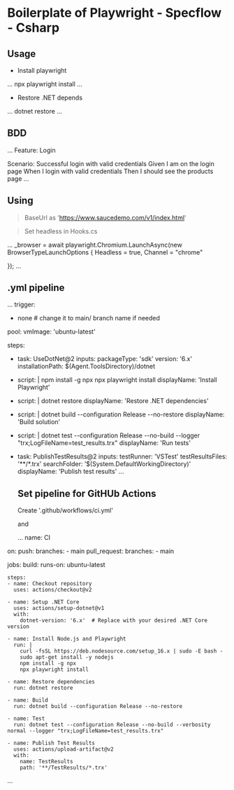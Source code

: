 # Boilerplate of Playwright - Specflow - Csharp

## Usage 

- Install playwright

...
npx playwright install 
...

-  Restore .NET depends

...
dotnet restore
...


## BDD

...
Feature: Login

  Scenario: Successful login with valid credentials
    Given I am on the login page
    When I login with valid credentials
    Then I should see the products page
...

## Using 

> BaseUrl as 'https://www.saucedemo.com/v1/index.html'

> Set headless in Hooks.cs

...
_browser = await playwright.Chromium.LaunchAsync(new BrowserTypeLaunchOptions
{
    Headless = true,
    Channel = "chrome"

});
...


## .yml pipeline

...
trigger:
- none # change it to main/ branch name if needed

pool:
  vmImage: 'ubuntu-latest'

steps:
- task: UseDotNet@2
  inputs:
    packageType: 'sdk'
    version: '6.x'
    installationPath: $(Agent.ToolsDirectory)/dotnet

- script: |
    npm install -g npx
    npx playwright install
  displayName: 'Install Playwright'

- script: |
    dotnet restore
  displayName: 'Restore .NET dependencies'

- script: |
    dotnet build --configuration Release --no-restore
  displayName: 'Build solution'

- script: |
    dotnet test --configuration Release --no-build --logger "trx;LogFileName=test_results.trx"
  displayName: 'Run tests'

- task: PublishTestResults@2
  inputs:
    testRunner: 'VSTest'
    testResultsFiles: '**/*.trx'
    searchFolder: '$(System.DefaultWorkingDirectory)'
  displayName: 'Publish test results'
  ...

  ## Set pipeline for GitHUb Actions

  Create '.github/workflows/ci.yml'

  and

  ...
  name: CI

on:
  push:
    branches:
      - main
  pull_request:
    branches:
      - main

jobs:
  build:
    runs-on: ubuntu-latest

    steps:
    - name: Checkout repository
      uses: actions/checkout@v2

    - name: Setup .NET Core
      uses: actions/setup-dotnet@v1
      with:
        dotnet-version: '6.x'  # Replace with your desired .NET Core version

    - name: Install Node.js and Playwright
      run: |
        curl -fsSL https://deb.nodesource.com/setup_16.x | sudo -E bash -
        sudo apt-get install -y nodejs
        npm install -g npx
        npx playwright install

    - name: Restore dependencies
      run: dotnet restore

    - name: Build
      run: dotnet build --configuration Release --no-restore

    - name: Test
      run: dotnet test --configuration Release --no-build --verbosity normal --logger "trx;LogFileName=test_results.trx"

    - name: Publish Test Results
      uses: actions/upload-artifact@v2
      with:
        name: TestResults
        path: '**/TestResults/*.trx'
...

